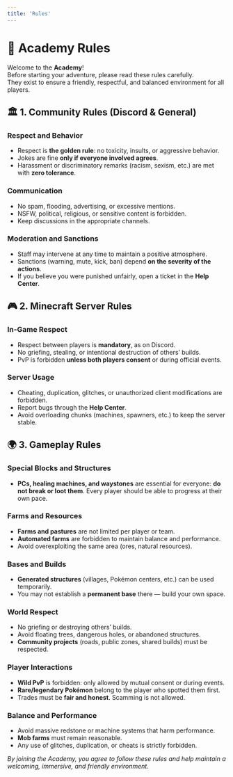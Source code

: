 ```yaml
---
title: 'Rules'
---
```


# 📜 Academy Rules

Welcome to the **Academy**!  
Before starting your adventure, please read these rules carefully.  
They exist to ensure a friendly, respectful, and balanced environment for all players.

## 🏛️ 1. Community Rules (Discord & General)

### Respect and Behavior

- Respect is **the golden rule**: no toxicity, insults, or aggressive behavior.
- Jokes are fine **only if everyone involved agrees**.
- Harassment or discriminatory remarks (racism, sexism, etc.) are met with **zero tolerance**.

### Communication

- No spam, flooding, advertising, or excessive mentions.
- NSFW, political, religious, or sensitive content is forbidden.
- Keep discussions in the appropriate channels.

### Moderation and Sanctions

- Staff may intervene at any time to maintain a positive atmosphere.
- Sanctions (warning, mute, kick, ban) depend **on the severity of the actions**.
- If you believe you were punished unfairly, open a ticket in the **Help Center**.

## 🎮 2. Minecraft Server Rules

### In-Game Respect

- Respect between players is **mandatory**, as on Discord.
- No griefing, stealing, or intentional destruction of others’ builds.
- PvP is forbidden **unless both players consent** or during official events.

### Server Usage

- Cheating, duplication, glitches, or unauthorized client modifications are forbidden.
- Report bugs through the **Help Center**.
- Avoid overloading chunks (machines, spawners, etc.) to keep the server stable.

## 🌍 3. Gameplay Rules

### Special Blocks and Structures

- **PCs, healing machines, and waystones** are essential for everyone: **do not break or loot them**. Every player should be able to progress at their own pace.

### Farms and Resources

- **Farms and pastures** are not limited per player or team.
- **Automated farms** are forbidden to maintain balance and performance.
- Avoid overexploiting the same area (ores, natural resources).

### Bases and Builds

- **Generated structures** (villages, Pokémon centers, etc.) can be used temporarily.
- You may not establish a **permanent base** there — build your own space.

### World Respect

- No griefing or destroying others’ builds.
- Avoid floating trees, dangerous holes, or abandoned structures.
- **Community projects** (roads, public zones, shared builds) must be respected.

### Player Interactions

- **Wild PvP** is forbidden: only allowed by mutual consent or during events.
- **Rare/legendary Pokémon** belong to the player who spotted them first.
- Trades must be **fair and honest**. Scamming is not allowed.

### Balance and Performance

- Avoid massive redstone or machine systems that harm performance.
- **Mob farms** must remain reasonable.
- Any use of glitches, duplication, or cheats is strictly forbidden.

_By joining the Academy, you agree to follow these rules and help maintain a welcoming, immersive, and friendly environment._
